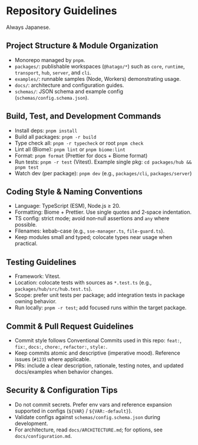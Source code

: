 # Repository Guidelines

Always Japanese.

## Project Structure & Module Organization

- Monorepo managed by `pnpm`.
- `packages/`: publishable workspaces (`@hatago/*`) such as `core`, `runtime`, `transport`, `hub`, `server`, and `cli`.
- `examples/`: runnable samples (Node, Workers) demonstrating usage.
- `docs/`: architecture and configuration guides.
- `schemas/`: JSON schema and example config (`schemas/config.schema.json`).

## Build, Test, and Development Commands

- Install deps: `pnpm install`
- Build all packages: `pnpm -r build`
- Type check all: `pnpm -r typecheck` or root `pnpm check`
- Lint all (Biome): `pnpm lint` or `pnpm biome:lint`
- Format: `pnpm format` (Prettier for docs + Biome format)
- Run tests: `pnpm -r test` (Vitest). Example single pkg: `cd packages/hub && pnpm test`
- Watch dev (per package): `pnpm dev` (e.g., `packages/cli`, `packages/server`)

## Coding Style & Naming Conventions

- Language: TypeScript (ESM), Node.js ≥ 20.
- Formatting: Biome + Prettier. Use single quotes and 2‑space indentation.
- TS config: strict mode; avoid non‑null assertions and `any` where possible.
- Filenames: kebab-case (e.g., `sse-manager.ts`, `file-guard.ts`).
- Keep modules small and typed; colocate types near usage when practical.

## Testing Guidelines

- Framework: Vitest.
- Location: colocate tests with sources as `*.test.ts` (e.g., `packages/hub/src/hub.test.ts`).
- Scope: prefer unit tests per package; add integration tests in package owning behavior.
- Run locally: `pnpm -r test`; add focused runs within the target package.

## Commit & Pull Request Guidelines

- Commit style follows Conventional Commits used in this repo: `feat:`, `fix:`, `docs:`, `chore:`, `refactor:`, `style:`.
- Keep commits atomic and descriptive (imperative mood). Reference issues (`#123`) where applicable.
- PRs: include a clear description, rationale, testing notes, and updated docs/examples when behavior changes.

## Security & Configuration Tips

- Do not commit secrets. Prefer env vars and reference expansion supported in configs (`${VAR}` / `${VAR:-default}`).
- Validate configs against `schemas/config.schema.json` during development.
- For architecture, read `docs/ARCHITECTURE.md`; for options, see `docs/configuration.md`.
